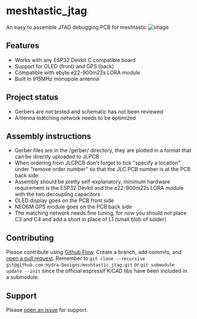 # meshtastic_jtag
An easy to assemble JTAG debugging PCB for meshtastic
![image](https://user-images.githubusercontent.com/93053584/147738295-9b7d4699-67b8-4f2e-a096-4eeed22b6628.jpeg)

## Features
- Works with any ESP32 Devkit C compatible board  
- Support for OLED (front) and GPS (back)  
- Compatible with ebyte e22-900m22s LORA module  
- Built in 915MHz monopole antenna   

## Project status
- Gerbers are not tested and schematic has not been reviewed  
- Antenna matching network needs to be optimized  

## Assembly instructions
- Gerber files are in the /gerber/ directory, they are plotted in a format that can be directly uploaded to JLPCB    
- When ordering from JLCPCB don't forget to tick "specify a location" under "remove order number" so that the JLC PCB number is at the PCB back side  
- Assembly should be pretty self-explanatory, minimum hardware requirement is the ESP32 Devkit and the e22-900m22s LORA module with the two decoupling capacitors  
- OLED display goes on the PCB front side  
- NEO6M GPS module goes on the PCB back side  
- The matching network needs fine tuning, for now you should not place C3 and C4 and add a short in place of L1 (small blob of solder)  

## Contributing

Please contribute using [Github Flow](https://guides.github.com/introduction/flow/). Create a branch, add commits, and [open a pull request](https://github.com/PlumRugOfDoom/project-hydra-meshtastic-pcb/compare/). Remember to ```git clone --recursive git@github.com:Hydra-Designs/meshtastic_jtag.git``` or ```git submodule update --init``` since the official espressif KiCAD libs have been included in a submodule.  

## Support

Please [open an issue](https://github.com/PlumRugOfDoom/project-hydra-meshtastic-pcb/issues/new) for support.  
